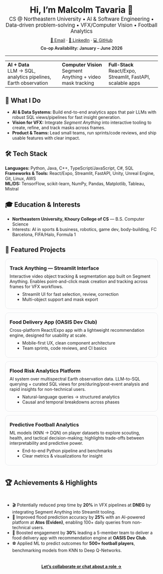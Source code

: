 <!-- Profile Header -->
<div align="center" style="margin-top: 16px;">
  <h1 style="margin-bottom: 0.2rem;">Hi, I’m <span title="Malcolm Tavaria">Malcolm Tavaria</span> 👋</h1>
  <p style="font-size: 1.05rem; margin: 0.2rem 0 0.6rem;">
    CS @ Northeastern University • AI & Software Engineering • Data-driven problem-solving • VFX/Computer Vision • Football Analytics
  </p>
  <p style="margin: 0.2rem 0;">
    <a href="mailto:max2k06@gmail.com">📧 Email</a> ·
    <a href="https://www.linkedin.com/in/malcolm-tavaria/">🔗 LinkedIn</a> ·
    <a href="https://github.com/Max2k06">💻 GitHub</a>
  </p>
  <p style="margin: 0.2rem 0; font-weight: 600;">
    Co-op Availability: <span>January – June 2026</span>
  </p>
</div>

<hr style="margin: 16px 0 10px;">

<!-- Quick Highlights -->
<div align="center">
  <table>
    <tr>
      <td><b>AI + Data</b><br/>LLM → SQL, analytics pipelines, Earth observation</td>
      <td><b>Computer Vision</b><br/>Segment Anything + video mask tracking</td>
      <td><b>Full-Stack</b><br/>React/Expo, Streamlit, FastAPI, scalable apps</td>
    </tr>
  </table>
</div>

<!-- What I Do -->
<h2>🚀 What I Do</h2>
<ul>
  <li><b>AI & Data Systems:</b> Build end-to-end analytics apps that pair LLMs with robust SQL views/pipelines for fast insight generation.</li>
  <li><b>Vision for VFX:</b> Integrate <i>Segment Anything</i> into interactive tooling to create, refine, and track masks across frames.</li>
  <li><b>Product & Teams:</b> Lead small teams, run sprints/code reviews, and ship usable features with clear impact.</li>
</ul>

<!-- Tech Stack -->
<h2>🛠️ Tech Stack</h2>
<div>
  <b>Languages:</b> Python, Java, C++, TypeScript/JavaScript, C#, SQL<br/>
  <b>Frameworks & Tools:</b> React/Expo, Streamlit, FastAPI, Unity, Unreal Engine, Git, Linux, AWS<br/>
  <b>ML/DS:</b> TensorFlow, scikit-learn, NumPy, Pandas, Matplotlib, Tableau, Mistral
</div>

<!-- Education & Interests -->
<h2>🎓 Education & Interests</h2>
<ul>
  <li><b>Northeastern University, Khoury College of CS</b> — B.S. Computer Science</li>
  <li>Interests: AI in sports & business, robotics, game dev, body-building, FC Barcelona, FIFA/Halo, Formula 1</li>
</ul>

<!-- Featured Projects -->
<h2>📌 Featured Projects</h2>

<!-- Project cards grid -->
<div style="display: grid; grid-template-columns: repeat(auto-fit, minmax(260px, 1fr)); gap: 12px;">

  <div style="border: 1px solid #e5e7eb; border-radius: 12px; padding: 14px;">
    <h3 style="margin: 6px 0;">Track Anything — Streamlit Interface</h3>
    <p style="margin: 8px 0;">
      Interactive video object tracking & segmentation app built on Segment Anything. Enables point-and-click
      mask creation and tracking across frames for VFX workflows.
    </p>
    <ul style="margin: 6px 0 0 18px;">
      <li>Streamlit UI for fast selection, review, correction</li>
      <li>Multi-object support and mask export</li>
    </ul>
    <p style="margin: 8px 0;">
    </p>
  </div>

  <div style="border: 1px solid #e5e7eb; border-radius: 12px; padding: 14px;">
    <h3 style="margin: 6px 0;">Food Delivery App (OASIS Dev Club)</h3>
    <p style="margin: 8px 0;">
      Cross-platform React/Expo app with a lightweight recommendation engine, designed for usability at scale.
    </p>
    <ul style="margin: 6px 0 0 18px;">
      <li>Mobile-first UX, clean component architecture</li>
      <li>Team sprints, code reviews, and CI basics</li>
    </ul>
    <p style="margin: 8px 0;">
    </p>
    </div>

  <div style="border: 1px solid #e5e7eb; border-radius: 12px; padding: 14px;">
    <h3 style="margin: 6px 0;">Flood Risk Analytics Platform</h3>
    <p style="margin: 8px 0;">
      AI system over multispectral Earth observation data. LLM-to-SQL querying + curated SQL views for
      pre/during/post-event analysis and rapid insights for non-technical users.
    </p>
    <ul style="margin: 6px 0 0 18px;">
      <li>Natural-language queries → structured analytics</li>
      <li>Causal and temporal breakdowns across phases</li>
    </ul>
    <p style="margin: 8px 0;">
    </p>
  </div>

  <div style="border: 1px solid #e5e7eb; border-radius: 12px; padding: 14px;">
    <h3 style="margin: 6px 0;">Predictive Football Analytics</h3>
    <p style="margin: 8px 0;">
      ML models (KNN → DQN) on player datasets to explore scouting, health, and tactical decision-making;
      highlights trade-offs between interpretability and predictive power.
    </p>
    <ul style="margin: 6px 0 0 18px;">
      <li>End-to-end Python pipeline and benchmarks</li>
      <li>Clear metrics & visualizations for insight</li>
    </ul>
    <p style="margin: 8px 0;">
    </p>
  </div>

  <!-- Achievements -->
<h2>🏆 Achievements & Highlights</h2>
<ul>
  <li>🎬 Potentially reduced prep time by <b>20%</b> in VFX pipelines at <b>DNEG</b> by integrating Segment Anything into Streamlit tooling.</li>
  <li>🌊 Improved flood prediction accuracy by <b>25%</b> with an AI-powered platform at <b>Atos (Eviden)</b>, enabling 100+ daily queries from non-technical users.</li>
  <li>📱 Boosted engagement by <b>30%</b> leading a 5-member team to deliver a food delivery app with recommendation engine at <b>OASIS Dev Club</b>.</li>
  <li>⚽ Applied ML to predict outcomes for <b>500+ football players</b>, benchmarking models from KNN to Deep Q-Networks.</li>
</ul>


<!-- Call to Action -->
<div align="center" style="margin-top: 10px;">
  <a href="mailto:max2k06@gmail.com"><b>Let’s collaborate or chat about a role →</b></a>
</div>
